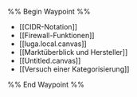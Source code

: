 %% Begin Waypoint %%
- [[CIDR-Notation]]
- [[Firewall-Funktionen]]
- [[luga.local.canvas]]
- [[Marktüberblick und Hersteller]]
- [[Untitled.canvas]]
- [[Versuch einer Kategorisierung]]

%% End Waypoint %%